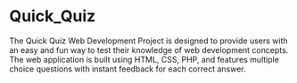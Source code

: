 # Quick_Quiz
The Quick Quiz Web Development Project is designed to provide  users with an easy and fun way to test their knowledge of web development concepts.  The web application is built using HTML, CSS, PHP, and features multiple choice  questions with instant feedback for each correct answer. 
